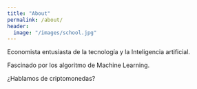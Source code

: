 ```yaml
---
title: "About"
permalink: /about/
header:
  image: "/images/school.jpg"
---
```


Economista entusiasta de la tecnología y la Inteligencia artificial.

Fascinado por los algoritmo de Machine Learning.

¿Hablamos de criptomonedas?
